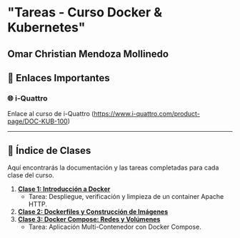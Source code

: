 <h1> "Tareas - Curso Docker & Kubernetes" </h1>
<h2>Omar Christian Mendoza Mollinedo</h2>


## 🔗 Enlaces Importantes

### 🌐 i-Quattro 

Enlace al curso de i-Quattro (https://www.i-quattro.com/product-page/DOC-KUB-100)

---

## 🧭 Índice de Clases

Aquí encontrarás la documentación y las tareas completadas para cada clase del curso.

1.  **[Clase 1: Introducción a Docker](./clase1/README.md)**
    * Tarea: Despliegue, verificación y limpieza de un container Apache HTTP.
2.  **[Clase 2: Dockerfiles y Construcción de Imágenes](./clase2/mi-app-express)**
3.  **[Clase 3: Docker Compose: Redes y Volúmenes](./clase1/README.md)**
    * Tarea: Aplicación Multi-Contenedor con Docker Compose.
